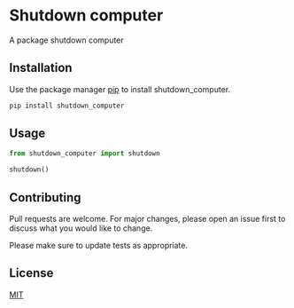 # Shutdown computer

A package shutdown computer

## Installation

Use the package manager [pip](https://pip.pypa.io/en/stable/) to install shutdown_computer.

```bash
pip install shutdown_computer
```

## Usage

```python
from shutdown_computer import shutdown

shutdown()
```

## Contributing

Pull requests are welcome. For major changes, please open an issue first
to discuss what you would like to change.

Please make sure to update tests as appropriate.

## License

[MIT](https://choosealicense.com/licenses/mit/)